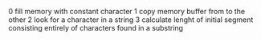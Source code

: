 0 fill memory with constant character
1 copy memory buffer from to the other
2 look for a character in a string
3 calculate lenght of initial segment consisting entirely of characters found in a substring